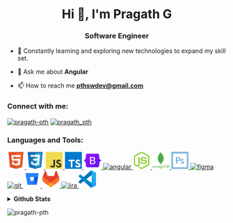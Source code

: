 <h1 align="center">Hi 👋, I'm Pragath G</h1>
<h3 align="center">Software Engineer</h3>

- 🌱 Constantly learning and exploring new technologies to expand my skill set.

- 💬 Ask me about **Angular**

- 📫 How to reach me **pthswdev@gmail.com**

<h3 align="left">Connect with me:</h3>
<p align="left">
<a href="https://linkedin.com/in/pragath-pth" target="blank"><img align="center" src="https://raw.githubusercontent.com/rahuldkjain/github-profile-readme-generator/master/src/images/icons/Social/linked-in-alt.svg" alt="pragath-pth" height="30" width="40" /></a>
<a href="https://instagram.com/pragath_pth" target="blank"><img align="center" src="https://raw.githubusercontent.com/rahuldkjain/github-profile-readme-generator/master/src/images/icons/Social/instagram.svg" alt="pragath_pth" height="30" width="40" /></a>
</p>

<h3 align="left">Languages and Tools:</h3>
<p align="left"> 
<a href="https://www.w3.org/html/" target="_blank" rel="noreferrer"> 
<img src="https://raw.githubusercontent.com/devicons/devicon/master/icons/html5/html5-original.svg" alt="html5" width="40" height="40"/> </a>

<a href="https://www.w3schools.com/css/" target="_blank" rel="noreferrer"> 
<img src="https://raw.githubusercontent.com/devicons/devicon/master/icons/css3/css3-original.svg" alt="css3" width="40" height="40"/> </a>

<a href="https://developer.mozilla.org/en-US/docs/Web/JavaScript" target="_blank" rel="noreferrer"> 
<img src="https://raw.githubusercontent.com/devicons/devicon/master/icons/javascript/javascript-original.svg" alt="javascript" width="40" height="40"/> </a> 

<a href="https://www.typescriptlang.org/" target="_blank" rel="noreferrer"> 
<img src="https://raw.githubusercontent.com/devicons/devicon/master/icons/typescript/typescript-original.svg" alt="typescript" width="40" height="40"/> </a> 

<a href="https://getbootstrap.com" target="_blank" rel="noreferrer"> 
<img src="https://raw.githubusercontent.com/devicons/devicon/master/icons/bootstrap/bootstrap-original.svg" alt="bootstrap" width="40" height="40"/> </a>

<a href="https://angular.io" target="_blank" rel="noreferrer"> 
<img src="https://angular.io/assets/images/logos/angular/angular.svg" alt="angular" width="40" height="40"/> </a>
 
<a href="https://nodejs.org/en/" target="_blank" rel="noreferrer"> 
<img src="https://raw.githubusercontent.com/devicons/devicon/master/icons/nodejs/nodejs-original.svg" alt="nodejs" width="40" height="40"/> </a>
 
<a href="https://www.mongodb.com/" target="_blank" rel="noreferrer"> 
<img src="https://raw.githubusercontent.com/devicons/devicon/master/icons/mongodb/mongodb-plain-wordmark.svg" alt="mongodb" width="40" height="40"/> </a>
 
<a href="https://www.photoshop.com/en" target="_blank" rel="noreferrer"> 
<img src="https://raw.githubusercontent.com/devicons/devicon/master/icons/photoshop/photoshop-line.svg" alt="photoshop" width="40" height="40"/> </a>
 
<a href="https://www.figma.com/" target="_blank" rel="noreferrer">
<img src="https://www.vectorlogo.zone/logos/figma/figma-icon.svg" alt="figma" width="40" height="40"/> </a>
 
<a href="https://git-scm.com/" target="_blank" rel="noreferrer">
<img src="https://www.vectorlogo.zone/logos/git-scm/git-scm-icon.svg" alt="git" width="40" height="40"/> </a>

<a href="https://bitbucket.org/" target="_blank" rel="noreferrer"> 
<img src="https://raw.githubusercontent.com/devicons/devicon/master/icons/bitbucket/bitbucket-original.svg" alt="bitbucket" width="40" height="40"/> </a>

<a href="https://about.gitlab.com/" target="_blank" rel="noreferrer"> 
<img src="https://raw.githubusercontent.com/devicons/devicon/master/icons/gitlab/gitlab-original.svg" alt="gitlab" width="40" height="40"/> </a>

<a href="https://www.atlassian.com/software/jira" target="_blank" rel="noreferrer"> 
<img src="https://cdn.icon-icons.com/icons2/2699/PNG/512/atlassian_jira_logo_icon_170511.png" alt="jira" width="40" height="40"/> </a>

<a href="https://code.visualstudio.com/" target="_blank" rel="noreferrer"> 
<img src="https://raw.githubusercontent.com/devicons/devicon/master/icons/vscode/vscode-original.svg" alt="vscode" width="40" height="40"/> </a>

</p>

<details>
<summary>
  <b>Github Stats</b>
</summary>
<p> <img alt="Pragath's Github Stats" src="https://github-readme-stats.vercel.app/api?username=pragath-pth&theme=vision-friendly-dark&show_icons=true&hide_border=true&count_private=true&bg_color=0D1117"/>
</details>


<p><img align="left" src="https://github-readme-stats.vercel.app/api/top-langs?username=pragath-pth&theme=vision-friendly-dark&hide_border=true&show_icons=true&locale=en&layout=compact" alt="pragath-pth" /></p>


